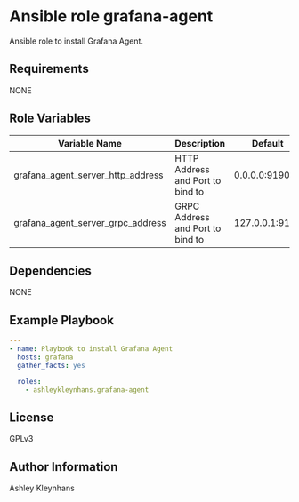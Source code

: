 # Ansible role grafana-agent

Ansible role to install Grafana Agent.

## Requirements

NONE

## Role Variables

| Variable Name                     | Description                      | Default        |
|-----------------------------------|----------------------------------|----------------|
| grafana_agent_server_http_address | HTTP Address and Port to bind to | 0.0.0.0:9190   |
| grafana_agent_server_grpc_address | GRPC Address and Port to bind to | 127.0.0.1:9191 |

## Dependencies

NONE

## Example Playbook

```yml
---
- name: Playbook to install Grafana Agent
  hosts: grafana
  gather_facts: yes

  roles:
    - ashleykleynhans.grafana-agent
```

## License

GPLv3

## Author Information

Ashley Kleynhans
